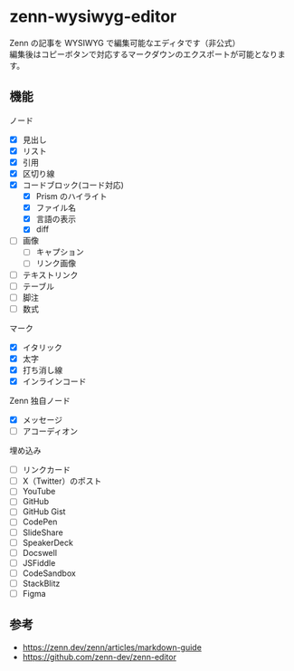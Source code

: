 # zenn-wysiwyg-editor

Zenn の記事を WYSIWYG で編集可能なエディタです（非公式）  
編集後はコピーボタンで対応するマークダウンのエクスポートが可能となります。

## 機能

ノード

- [x] 見出し
- [x] リスト
- [x] 引用
- [x] 区切り線
- [x] コードブロック(コード対応)
  - [x] Prism のハイライト
  - [x] ファイル名
  - [x] 言語の表示
  - [x] diff
- [ ] 画像
  - [ ] キャプション
  - [ ] リンク画像
- [ ] テキストリンク
- [ ] テーブル
- [ ] 脚注
- [ ] 数式

マーク

- [x] イタリック
- [x] 太字
- [x] 打ち消し線
- [x] インラインコード

Zenn 独自ノード

- [x] メッセージ
- [ ] アコーディオン

埋め込み

- [ ] リンクカード
- [ ] X（Twitter）のポスト
- [ ] YouTube
- [ ] GitHub
- [ ] GitHub Gist
- [ ] CodePen
- [ ] SlideShare
- [ ] SpeakerDeck
- [ ] Docswell
- [ ] JSFiddle
- [ ] CodeSandbox
- [ ] StackBlitz
- [ ] Figma

## 参考

- https://zenn.dev/zenn/articles/markdown-guide
- https://github.com/zenn-dev/zenn-editor
